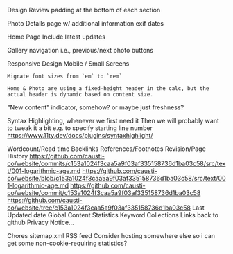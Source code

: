 Design
  Review padding at the bottom of each section

  Photo Details page w/ additional information
    exif dates

  Home Page
    Include latest updates

  Gallery navigation
    i.e., previous/next photo buttons

  Responsive Design
    Mobile / Small Screens

    Migrate font sizes from `em` to `rem`

    Home & Photo are using a fixed-height header in the calc, but the actual header is dynamic based on content size.

  "New content" indicator, somehow?
    or maybe just freshness?

  Syntax Highlighting, whenever we first need it
    Then we will probably want to tweak it a bit e.g. to specify starting  line number
    https://www.11ty.dev/docs/plugins/syntaxhighlight/

  Wordcount/Read time
  Backlinks
  References/Footnotes
  Revision/Page History
    https://github.com/causti-co/website/commits/c153a1024f3caa5a9f03af335158736d1ba03c58/src/text/001-logarithmic-age.md
    https://github.com/causti-co/website/blob/c153a1024f3caa5a9f03af335158736d1ba03c58/src/text/001-logarithmic-age.md
    https://github.com/causti-co/website/commit/c153a1024f3caa5a9f03af335158736d1ba03c58
    https://github.com/causti-co/website/tree/c153a1024f3caa5a9f03af335158736d1ba03c58
  Last Updated date
  Global Content Statistics
  Keyword Collections
  Links back to github
  Privacy Notice...

Chores
  sitemap.xml
  RSS feed
  Consider hosting somewhere else so i can get some non-cookie-requiring statistics?